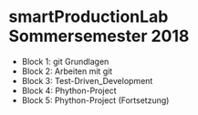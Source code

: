 # smartProductionLab Sommersemester 2018

* Block 1: git Grundlagen
* Block 2: Arbeiten mit git 
* Block 3: Test-Driven_Development
* Block 4: Phython-Project
* Block 5: Phython-Project (Fortsetzung)
